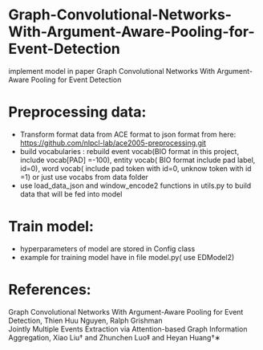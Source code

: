 # Graph-Convolutional-Networks-With-Argument-Aware-Pooling-for-Event-Detection
implement model in paper Graph Convolutional Networks With Argument-Aware Pooling for Event Detection

# Preprocessing data:
- Transform format data from ACE format to json format from here: https://github.com/nlpcl-lab/ace2005-preprocessing.git
- build vocabularies : rebuild event vocab(BIO format in this project, include vocab[PAD] =-100), entity vocab( BIO format include pad label, id=0), word vocab( include pad token with id=0, unknow token with id =1) or just use vocabs from data folder
- use load_data_json and window_encode2 functions in utils.py to build data that will be fed into model
# Train model:
- hyperparameters of model are stored in Config class
- example for training model have in file model.py( use EDModel2)
 
 # References: 
Graph Convolutional Networks With Argument-Aware Pooling for Event Detection, 
Thien Huu Nguyen, Ralph Grishman<br>
Jointly Multiple Events Extraction via Attention-based Graph Information Aggregation, 
Xiao Liu† and Zhunchen Luo‡ and Heyan Huang†∗
